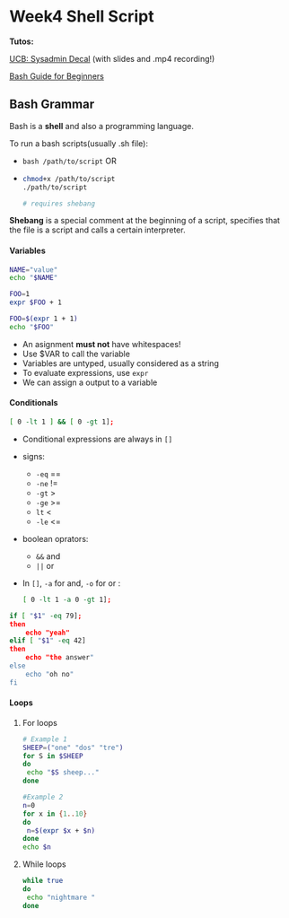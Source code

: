 # Week4 Shell Script

**Tutos:** 

[UCB: Sysadmin Decal](https://decal.ocf.berkeley.edu/) (with slides and .mp4 recording!)

[Bash Guide for Beginners](https://tldp.org/LDP/Bash-Beginners-Guide/html/)



## Bash Grammar

Bash is a **shell** and also a programming language.

To run a bash scripts(usually .sh file):

- `bash /path/to/script` OR

- ```bash
  chmod+x /path/to/script
  ./path/to/script
  
  # requires shebang
  ```

**Shebang** is a special comment at the beginning of a script, specifies that the file is a script and calls a certain interpreter.



#### Variables

```bash
NAME="value"
echo "$NAME"

FOO=1
expr $FOO + 1

FOO=$(expr 1 + 1)
echo "$FOO"
```

- An asignment **must not** have whitespaces!
- Use $VAR to call the variable
- Variables are untyped, usually considered as a string
- To evaluate expressions, use `expr`
- We can assign a output to a variable



#### Conditionals

```bash
[ 0 -lt 1 ] && [ 0 -gt 1];
```

- Conditional expressions are always in `[]`

- signs:

  - `-eq`  ==
  - `-ne` !=
  - `-gt` >
  - `-ge` >=
  - `lt` <
  - `-le` <=

- boolean oprators:

  - `&&` and
  - `||` or

- In `[]`, `-a` for and, `-o` for or :

  ```bash
  [ 0 -lt 1 -a 0 -gt 1];
  ```



```bash
if [ "$1" -eq 79];
then
	echo "yeah"
elif [ "$1" -eq 42]
then
	echo "the answer"
else
	echo "oh no"
fi
```



#### Loops

1. For loops

   ```bash
   # Example 1
   SHEEP=("one" "dos" "tre")
   for S in $SHEEP
   do
   	echo "$S sheep..."
   done
   
   #Example 2
   n=0
   for x in {1..10}
   do
   	n=$(expr $x + $n)
   done
   echo $n
   ```

2. While loops

   ```bash
   while true
   do
   	echo "nightmare "
   done
   
   ```

   